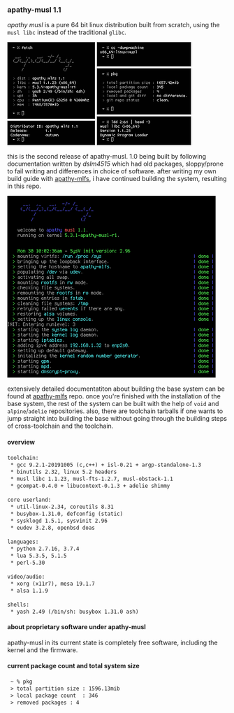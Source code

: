 ### apathy-musl 1.1
*apathy musl* is a pure 64 bit linux distribution built from scratch, using the `musl libc` instead of the traditional `glibc`.

![yes](assets/fetch.png)

this is the second release of apathy-musl. 1.0 being built by following documentation written by *dslm4515* which had old packages, sloppy/prone to fail writing and differences in choice of software. after writing my own build guide with [apathy-mlfs](https://github.com/mssx86/apathy-mlfs), i have continued building the system, resulting in this repo.

![yes](assets/init.png)

extensively detailed documentatiton about building the base system can be found at [apathy-mlfs](https://github.com/mssx86/apathy-mlfs) repo. once you're finished with the installation of the base system, the rest of the system can be built with the help of `void` and `alpine`/`adelie` repositories. also, there are toolchain tarballs if one wants to jump straight into building the base without going through the building steps of cross-toolchain and the toolchain.

#### overview
```
toolchain:
 * gcc 9.2.1-20191005 (c,c++) + isl-0.21 + argp-standalone-1.3
 * binutils 2.32, linux 5.2 headers
 * musl libc 1.1.23, musl-fts-1.2.7, musl-obstack-1.1
 * gcompat-0.4.0 + libucontext-0.1.3 + adelie shimmy

core userland:
 * util-linux-2.34, coreutils 8.31
 * busybox-1.31.0, defconfig (static)
 * sysklogd 1.5.1, sysvinit 2.96
 * eudev 3.2.8, openbsd doas

languages:
 * python 2.7.16, 3.7.4
 * lua 5.3.5, 5.1.5
 * perl-5.30

video/audio:
 * xorg (x11r7), mesa 19.1.7
 * alsa 1.1.9

shells:
 * yash 2.49 (/bin/sh: busybox 1.31.0 ash)
```

#### about proprietary software under apathy-musl
apathy-musl in its current state is completely free software, including the kernel and the firmware.

#### current package count and total system size
```
 ~ % pkg
 > total partition size	: 1596.13mib
 > local package count	: 346
 > removed packages	: 4
```
